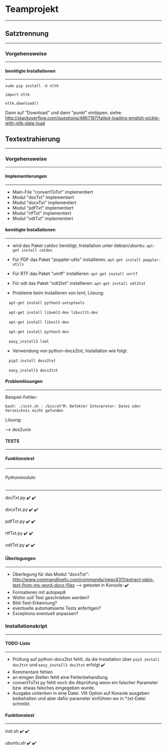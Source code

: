 # Teamprojekt
-------------
## Satztrennung
---------------
### Vorgehensweise
------------------
#### benötigte Installationen
-----------------------------

```sudo pip install -U nltk```

```import nltk```

```nltk.download()```

Dann auf "Download" und dann "punkt" eintippen. siehe:
http://stackoverflow.com/questions/4867197/failed-loading-english-pickle-with-nltk-data-load

## Textextrahierung
-------------------
### Vorgehensweise
----------------------
#### Implementierungen
---------------------
- Main-File "convertToTxt" implementiert
- Modul "docTxt" implementiert
- Modul "docxTxt" implementiert
- Modul "pdfTxt" implementiert
- Modul "rtfTxt" implementiert
- Modul "odtTxt" implementiert

#### benötigte Installationen
----------------------------
- wird das Paket catdoc benötigt; Installation unter debian/ubuntu:
    ```apt-get install catdoc```
- Für PDF das Paket "poppler-utils" installieren:
    ```apt-get install poppler-utils```
- Für RTF das Paket "unrtf" installieren:
    ```apt-get install unrtf```
- Für odt das Paket "odt2txt" installieren:
    ```apt-get install odt2txt```
    
- Probleme beim Installieren von lxml, Lösung:

    ```apt-get install python3-setuptools```
    
    ```apt-get install libxml2-dev libxslt1-dev```
    
    ```apt-get install libxslt-dev```
    
    ```apt-get install python3-dev```
    
    ```easy_install3 lxml```

- Verwendung von python-docx2txt, Installation wie folgt:

    ```pip3 install docx2txt```
    
    ```easy_install3 docx2txt```
    
#### Problemlösungen
-------------------
Beispiel-Fehler:

```bash: ./inst.sh : /bin/sh^M: Defekter Interpreter: Datei oder Verzeichnis nicht gefunden```

Lösung:

--> dos2unix

#### TESTS
---------

##### Funktionstest
----------------

###### Pythonmodule:
-------------------

docTxt.py :heavy_check_mark: :heavy_check_mark: 

docxTxt.py :heavy_check_mark: :heavy_check_mark:

pdfTxt.py :heavy_check_mark: :heavy_check_mark:

rtfTxt.py :heavy_check_mark: :heavy_check_mark:

odtTxt.py :heavy_check_mark: :heavy_check_mark:

#### Überlegungen
---------------
- Überlegung für das Modul "docxTxt":
  http://www.commandlinefu.com/commands/view/4311/extract-plain-text-from-ms-word-docx-files
  --> getestet in Konsole: :heavy_check_mark:
- Formatieren mit autopep8
- Wohin soll Text geschrieben werden?
- Bild-Text-Erkennung?
- eventuelle automatisierte Tests anfertigen?
- Exceptions eventuell anpassen?


### Installationskript
---------------------

#### TODO-Liste
--------------
- Prüfung auf python-docx2txt fehlt, da die Installation über ```pip3 install doc2txt``` und ```easy_install3 doc2txt``` erfolgt :heavy_check_mark:
- Kommentare fehlen
- an einigen Stellen fehlt eine Fehlerbehandlung
- convertToTxt.py fehlt noch die Abprüfung wenn ein falscher Parameter bzw. etwas falsches eingegeben wurde.
- Ausgabe umlenken in eine Datei. Vllt Option auf Konsole ausgeben beibehalten und aber dafür parameter einführen wo in *.txt-Datei schreibt.

#### Funktionstest
-----------------

inst.sh :heavy_check_mark: :heavy_check_mark:

ubuntu.sh :heavy_check_mark: :heavy_check_mark:
